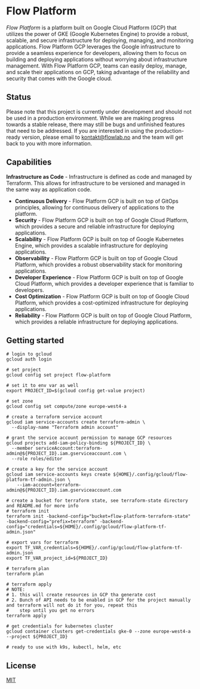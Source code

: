 # Flow Platform

_Flow Platform_ is a platform built on Google Cloud Platform (GCP) that utilizes the power of GKE (Google
Kubernetes Engine) to provide a robust, scalable, and secure infrastructure for deploying, managing, and monitoring
applications. Flow Platform GCP leverages the Google infrastructure to provide a seamless experience for developers,
allowing them to focus on building and deploying applications without worrying about infrastructure management. With
Flow Platform GCP, teams can easily deploy, manage, and scale their applications on GCP, taking advantage of the
reliability and security that comes with the Google cloud.

## Status

Please note that this project is currently under development and should not be used in a production environment. While
we are making progress towards a stable release, there may still be bugs and unfinished features that need to be
addressed. If you are interested in using the production-ready version, please email to kontakt@flowlab.no and
the team will get back to you with more information.

## Capabilities

**Infrastructure as Code** - Infrastructure is defined as code and managed by Terraform. This allows for
    infrastructure to be versioned and managed in the same way as application code.
- **Continuous Delivery** - Flow Platform GCP is built on top of GitOps principles, allowing for continuous
    delivery of applications to the platform.
- **Security** - Flow Platform GCP is built on top of Google Cloud Platform, which provides a secure and reliable
    infrastructure for deploying applications.
- **Scalability** - Flow Platform GCP is built on top of Google Kubernetes Engine, which provides a scalable
    infrastructure for deploying applications.
- **Observability** - Flow Platform GCP is built on top of Google Cloud Platform, which provides a robust
    observability stack for monitoring applications.
- **Developer Experience** - Flow Platform GCP is built on top of Google Cloud Platform, which provides a
    developer experience that is familiar to developers.
- **Cost Optimization** - Flow Platform GCP is built on top of Google Cloud Platform, which provides a
    cost-optimized infrastructure for deploying applications.
- **Reliability** - Flow Platform GCP is built on top of Google Cloud Platform, which provides a reliable
    infrastructure for deploying applications.

## Getting started

```shell
# login to gcloud
gcloud auth login

# set project
gcloud config set project flow-platform

# set it to env var as well
export PROJECT_ID=$(gcloud config get-value project)

# set zone
gcloud config set compute/zone europe-west4-a

# create a terraform service account
gcloud iam service-accounts create terraform-admin \
  --display-name "Terraform admin account"
  
# grant the service account permission to manage GCP resources
gcloud projects add-iam-policy-binding ${PROJECT_ID} \
  --member serviceAccount:terraform-admin@${PROJECT_ID}.iam.gserviceaccount.com \
  --role roles/editor

# create a key for the service account 
gcloud iam service-accounts keys create ${HOME}/.config/gcloud/flow-platform-tf-admin.json \ 
    --iam-account=terraform-admin@${PROJECT_ID}.iam.gserviceaccount.com
   
# create a bucket for terraform state, see terraform-state directory and README.md for more info 
# terraform init
terraform init -backend-config="bucket=flow-platform-terraform-state" -backend-config="prefix=terraform" -backend-config="credentials=${HOME}/.config/gcloud/flow-platform-tf-admin.json"

# export vars for terraform
export TF_VAR_credentials=${HOME}/.config/gcloud/flow-platform-tf-admin.json
export TF_VAR_project_id=${PROJECT_ID}

# terraform plan
terraform plan

# terraform apply
# NOTE: 
# 1. this will create resources in GCP tha generate cost
# 2. Bunch of API needs to be enabled in GCP for the project manually and terraform will not do it for you, repeat this 
#    step until you get no errors
terraform apply

# get credentials for kubernetes cluster
gcloud container clusters get-credentials gke-0 --zone europe-west4-a --project ${PROJECT_ID}

# ready to use with k9s, kubectl, helm, etc
```

## License

[MIT](LICENSE)